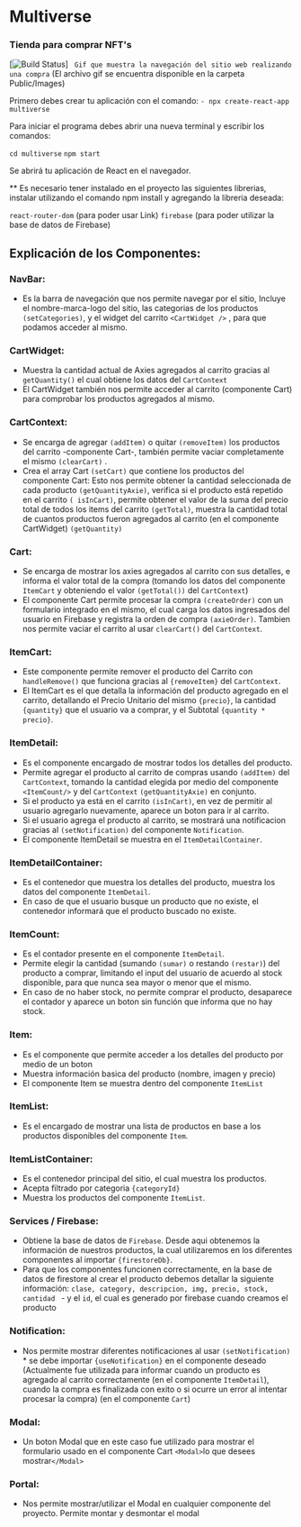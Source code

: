 # Multiverse

### Tienda para comprar NFT's

[![Build Status](https://github.com/Duraexim/Multiverse---React/blob/master/multiverse/public/images/Compra.gifc)]
` Gif que muestra la navegación del sitio web realizando una compra`  (El archivo gif se encuentra disponible en la carpeta Public/Images)


Primero debes crear tu aplicación con el comando:
`- npx create-react-app multiverse ` 

Para iniciar el programa debes abrir una nueva terminal y escribir los comandos:

 `cd multiverse` 
 `npm start`

Se abrirá tu aplicación de React en el navegador.

** Es necesario tener instalado en el proyecto las siguientes librerias, instalar utilizando el comando npm install y agregando la libreria deseada:

`react-router-dom` (para poder usar Link)
`firebase` (para poder utilizar la base de datos de Firebase)


## Explicación de los Componentes:

### NavBar: 
- Es la barra de navegación que nos permite navegar por el sitio, Incluye el nombre-marca-logo del sitio, las categorias de los productos `(setCategories)`, y el widget del carrito `<CartWidget />` , para que podamos acceder al mismo. 


### CartWidget: 
- Muestra la cantidad actual de Axies agregados al carrito gracias al `getQuantity()` el cual obtiene los datos del `CartContext` 
- El CartWidget también nos permite acceder al carrito (componente Cart) para comprobar los productos agregados al mismo.


### CartContext: 
- Se encarga de agregar `(addItem)` o quitar `(removeItem)` los productos del carrito -componente Cart-, también permite vaciar completamente el mismo `(clearCart)` .
- Crea el array Cart `(setCart)` que contiene los productos del componente Cart: Esto nos permite obtener la cantidad seleccionada de cada producto `(getQuantityAxie)`, verifica si el producto está repetido en el carrito `( isInCart)`, permite obtener el valor de la suma del precio total de todos los items del carrito `(getTotal)`, muestra la cantidad total de cuantos productos fueron agregados al carrito (en el componente CartWidget) `(getQuantity)` 


### Cart: 
- Se encarga de mostrar los axies agregados al carrito con sus detalles, e informa el valor total de la compra (tomando los datos del componente `ItemCart` y obteniendo el valor `(getTotal())` del `CartContext`)
- El componente Cart permite procesar la compra `(createOrder)` con un formulario integrado en el mismo, el cual carga los datos ingresados del usuario en Firebase y registra la orden de compra `(axieOrder)`. Tambien nos permite vaciar el carrito  al usar `clearCart()` del `CartContext`.


### ItemCart: 
- Este componente permite remover el producto del Carrito con `handleRemove()` que funciona gracias al `{removeItem}` del `CartContext`.
- El ItemCart es el que detalla la información del producto agregado en el carrito, detallando el Precio Unitario del mismo `{precio}`, la cantidad `{quantity}` que el usuario va a comprar, y el Subtotal `{quantity * precio}`.


### ItemDetail:
- Es el componente encargado de mostrar todos los detalles del producto. 
- Permite agregar el producto al carrito de compras usando `(addItem)` del `CartContext`, tomando la cantidad elegida por medio del componente `<ItemCount/>` y del `CartContext` `(getQuantityAxie)` en conjunto.
-  Si el producto ya está en el carrito `(isInCart)`, en vez de permitir al usuario agregarlo nuevamente, aparece un boton para ir al carrito.
- Si el usuario agrega el producto al carrito, se mostrará una notificacion gracias al `(setNotification)` del componente `Notification`.
- El componente ItemDetail se muestra en el `ItemDetailContainer`.


### ItemDetailContainer: 
- Es el contenedor que muestra los detalles del producto, muestra los datos del componente `ItemDetail`.
- En caso de que el usuario busque un producto que no existe, el contenedor informará que el producto buscado no existe.


### ItemCount:
- Es el contador presente en el componente `ItemDetail`. 
- Permite elegir la cantidad (sumando `(sumar)` o restando `(restar)`) del producto a comprar, limitando el input del usuario de acuerdo al stock disponible, para que nunca sea mayor o menor que el mismo. 
- En caso de no haber stock, no permite comprar el producto, desaparece el contador y aparece un boton sin función que informa que no hay stock.


### Item: 
- Es el componente que permite acceder a los detalles del producto por medio de un boton
- Muestra información basica del producto (nombre, imagen y precio)
- El componente Item se muestra dentro del componente `ItemList`


### ItemList:
 - Es el encargado de mostrar una lista de productos en base a los productos disponibles del componente `Item`.


### ItemListContainer:
 - Es el contenedor principal del sitio, el cual muestra los productos. 
 - Acepta filtrado por categoria `{categoryId}`
 - Muestra los productos del componente `ItemList`.


### Services / Firebase:
- Obtiene la base de datos de `Firebase`. Desde aqui obtenemos la información de nuestros productos, la cual utilizaremos en los diferentes componentes al importar `{firestoreDb}`. 
- Para que los componentes funcionen correctamente, en la base de datos de firestore al crear el producto debemos detallar la siguiente información: `clase, category, descripcion, img, precio, stock, cantidad ` -   y el `id`, el cual es generado por firebase cuando creamos el producto


### Notification: 
- Nos permite mostrar diferentes notificaciones al usar `(setNotification)` * se debe importar `{useNotification}` en el componente deseado (Actualmente fue utilizada para informar cuando un producto es agregado al carrito correctamente (en el componente `ItemDetail`), cuando la compra es finalizada con exito o si ocurre un error al intentar procesar la compra) (en el componente `Cart`)


### Modal: 
- Un boton Modal que en este caso fue utilizado para mostrar el formulario usado en el componente Cart  `<Modal>`lo que desees mostrar`</Modal>`


### Portal: 
- Nos permite mostrar/utilizar el Modal en cualquier componente del proyecto. Permite montar y desmontar el modal






